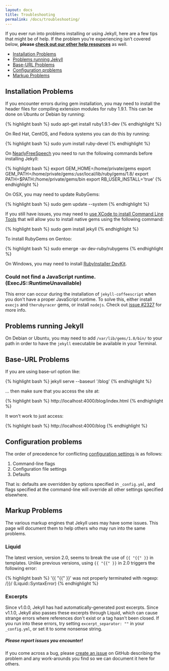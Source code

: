 ```yaml
---
layout: docs
title: Troubleshooting
permalink: /docs/troubleshooting/
---
```


If you ever run into problems installing or using Jekyll, here are a few tips
that might be of help. If the problem you’re experiencing isn’t covered below,
**please [check out our other help resources](/help/)** as well.

- [Installation Problems](#installation-problems)
- [Problems running Jekyll](#problems-running-jekyll)
- [Base-URL Problems](#base-url-problems)
- [Configuration problems](#configuration-problems)
- [Markup Problems](#markup-problems)

## Installation Problems

If you encounter errors during gem installation, you may need to install
the header files for compiling extension modules for ruby 1.9.1. This
can be done on Ubuntu or Debian by running:

{% highlight bash %}
sudo apt-get install ruby1.9.1-dev
{% endhighlight %}

On Red Hat, CentOS, and Fedora systems you can do this by running:

{% highlight bash %}
sudo yum install ruby-devel
{% endhighlight %}

On [NearlyFreeSpeech](https://www.nearlyfreespeech.net/) you need to run the
following commands before installing Jekyll:

{% highlight bash %}
export GEM_HOME=/home/private/gems
export GEM_PATH=/home/private/gems:/usr/local/lib/ruby/gems/1.8/
export PATH=$PATH:/home/private/gems/bin
export RB_USER_INSTALL='true'
{% endhighlight %}

On OSX, you may need to update RubyGems:

{% highlight bash %}
sudo gem update --system
{% endhighlight %}

If you still have issues, you may need to [use XCode to install Command Line
Tools](http://www.zlu.me/ruby/os%20x/gem/mountain%20lion/2012/02/21/install-native-ruby-gem-in-mountain-lion-preview.html)
that will allow you to install native gems using the following command:

{% highlight bash %}
sudo gem install jekyll
{% endhighlight %}

To install RubyGems on Gentoo:

{% highlight bash %}
sudo emerge -av dev-ruby/rubygems
{% endhighlight %}

On Windows, you may need to install [RubyInstaller
DevKit](https://wiki.github.com/oneclick/rubyinstaller/development-kit).

### Could not find a JavaScript runtime. (ExecJS::RuntimeUnavailable)

This error can occur during the installation of `jekyll-coffeescript` when
you don't have a proper JavaScript runtime. To solve this, either install
`execjs` and `therubyracer` gems, or install `nodejs`. Check out
[issue #2327](https://github.com/jekyll/jekyll/issues/2327) for more info.

## Problems running Jekyll

On Debian or Ubuntu, you may need to add `/var/lib/gems/1.8/bin/` to your path
in order to have the `jekyll` executable be available in your Terminal.

## Base-URL Problems

If you are using base-url option like:

{% highlight bash %}
jekyll serve --baseurl '/blog'
{% endhighlight %}

… then make sure that you access the site at:

{% highlight bash %}
http://localhost:4000/blog/index.html
{% endhighlight %}

It won’t work to just access:

{% highlight bash %}
http://localhost:4000/blog
{% endhighlight %}

## Configuration problems

The order of precedence for conflicting [configuration settings](../configuration/)
is as follows:

1. Command-line flags
2. Configuration file settings
3. Defaults

That is: defaults are overridden by options specified in `_config.yml`,
and flags specified at the command-line will override all other settings
specified elsewhere.

## Markup Problems

The various markup engines that Jekyll uses may have some issues. This
page will document them to help others who may run into the same
problems.

### Liquid

The latest version, version 2.0, seems to break the use of `{{ "{{" }}` in
templates. Unlike previous versions, using `{{ "{{" }}` in 2.0 triggers the
following error:

{% highlight bash %}
'{{ "{{" }}' was not properly terminated with regexp: /\}\}/  (Liquid::SyntaxError)
{% endhighlight %}

### Excerpts

Since v1.0.0, Jekyll has had automatically-generated post excerpts. Since
v1.1.0, Jekyll also passes these excerpts through Liquid, which can cause
strange errors where references don't exist or a tag hasn't been closed. If you
run into these errors, try setting `excerpt_separator: ""` in your
`_config.yml`, or set it to some nonsense string.

<div class="note">
  <h5>Please report issues you encounter!</h5>
  <p>
  If you come across a bug, please <a href="{{ site.help_url }}/issues/new">create an issue</a>
  on GitHub describing the problem and any work-arounds you find so we can
  document it here for others.
  </p>
</div>
